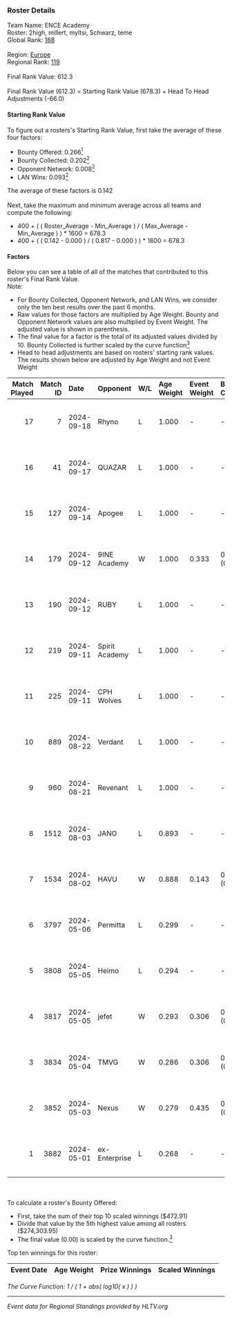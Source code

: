 ### Roster Details<br />
Team Name: ENCE Academy<br />
Roster: 2high, millert, myltsi, Schwarz, teme<br />
Global Rank: [188](../../standings_global_2024_09_18.md)<br />
<br />
Region: [Europe]( ../../standings_europe_2024_09_18.md)<br />
Regional Rank: [119]( ../../standings_europe_2024_09_18.md)<br />
<br />
Final Rank Value:  612.3<br />
<br />
Final Rank Value (612.3) = Starting Rank Value (678.3) + Head To Head Adjustments (-66.0)<br />

#### Starting Rank Value<br />
To figure out a rosters's Starting Rank Value, first take the average of these four factors:<br />
- Bounty Offered: 0.266[<sup>1</sup>](#table2)
- Bounty Collected: 0.202[<sup>2</sup>](#table1)
- Opponent Network: 0.008[<sup>2</sup>](#table1)
- LAN Wins: 0.093[<sup>2</sup>](#table1)

The average of these factors is 0.142<br />
<br />
Next, take the maximum and minimum average across all teams and compute the following:<br />
- 400 + ( ( Roster_Average - Min_Average ) / ( Max_Average - Min_Average ) ) * 1600 = 678.3
- 400 + ( ( 0.142 - 0.000 ) / ( 0.817 - 0.000 ) ) * 1600 = 678.3


#### Factors<br />
Below you can see a table of all of the matches that contributed to this roster's Final Rank Value.<br />
Note:<br />

- For Bounty Collected, Opponent Network, and LAN Wins, we consider only the ten best results over the past 6 months.
- Raw values for those factors are multiplied by Age Weight. Bounty and Opponent Network values are also multiplied by Event Weight. The adjusted value is shown in parenthesis.
- The final value for a factor is the total of its adjusted values divided by 10. Bounty Collected is further scaled by the curve function[<sup>3</sup>](#curveFunction)
- Head to head adjustments are based on rosters' starting rank values. The results shown below are adjusted by Age Weight and not Event Weight
<span id="table1"></span><br />


| Match Played | Match ID | Date       | Opponent       | W/L | Age Weight | Event Weight | Bounty Collected | Opponent Network | LAN Wins  | H2H Adj. | Roster                                |
| -: | -: | :- | :- | :- | :- | :- | :- | :- | :- | -: | :- |
|           17 |        7 | 2024-09-18 | Rhyno          | L   | 1.000      | -            | -                | -                | -         |    -7.86 | 2high, millert, myltsi, Schwarz, teme |
|           16 |       41 | 2024-09-17 | QUAZAR         | L   | 1.000      | -            | -                | -                | -         |   -16.66 | 2high, millert, myltsi, Schwarz, teme |
|           15 |      127 | 2024-09-14 | Apogee         | L   | 1.000      | -            | -                | -                | -         |    -7.79 | 2high, millert, myltsi, Schwarz, teme |
|           14 |      179 | 2024-09-12 | 9INE Academy   | W   | 1.000      | 0.333        | 0.000 (0.000)    | 0.000 (0.000)    | 0 (0.000) |     6.17 | 2high, millert, myltsi, Schwarz, teme |
|           13 |      190 | 2024-09-12 | RUBY           | L   | 1.000      | -            | -                | -                | -         |    -7.95 | 2high, millert, myltsi, Schwarz, teme |
|           12 |      219 | 2024-09-11 | Spirit Academy | L   | 1.000      | -            | -                | -                | -         |    -5.63 | 2high, millert, myltsi, Schwarz, teme |
|           11 |      225 | 2024-09-11 | CPH Wolves     | L   | 1.000      | -            | -                | -                | -         |    -8.25 | 2high, millert, myltsi, Schwarz, teme |
|           10 |      889 | 2024-08-22 | Verdant        | L   | 1.000      | -            | -                | -                | -         |    -8.27 | 2high, millert, myltsi, Schwarz, teme |
|            9 |      960 | 2024-08-21 | Revenant       | L   | 1.000      | -            | -                | -                | -         |    -5.42 | 2high, millert, myltsi, Schwarz, teme |
|            8 |     1512 | 2024-08-03 | JANO           | L   | 0.893      | -            | -                | -                | -         |   -15.09 | 2high, millert, myltsi, Schwarz, teme |
|            7 |     1534 | 2024-08-02 | HAVU           | W   | 0.888      | 0.143        | 0.000 (0.000)    | 0.116 (0.015)    | 1 (0.888) |    10.08 | 2high, millert, myltsi, Schwarz, teme |
|            6 |     3797 | 2024-05-06 | Permitta       | L   | 0.299      | -            | -                | -                | -         |    -1.85 | 2high, HENU, myltsi, podi, teme       |
|            5 |     3808 | 2024-05-05 | Heimo          | L   | 0.294      | -            | -                | -                | -         |    -5.07 | 2high, HENU, myltsi, podi, teme       |
|            4 |     3817 | 2024-05-05 | jefet          | W   | 0.293      | 0.306        | 0.001 (0.000)    | 0.009 (0.001)    | 0 (0.000) |     2.58 | 2high, HENU, myltsi, podi, teme       |
|            3 |     3834 | 2024-05-04 | TMVG           | W   | 0.286      | 0.306        | 0.000 (0.000)    | 0.000 (0.000)    | 0 (0.000) |     1.52 | 2high, HENU, myltsi, podi, teme       |
|            2 |     3852 | 2024-05-03 | Nexus          | W   | 0.279      | 0.435        | 0.009 (0.001)    | 0.542 (0.066)    | 0 (0.000) |     5.77 | 2high, HENU, myltsi, podi, teme       |
|            1 |     3882 | 2024-05-01 | ex-Enterprise  | L   | 0.268      | -            | -                | -                | -         |    -2.24 | 2high, HENU, myltsi, podi, teme       |

<br />
<span id="table2"></span><br />
To calculate a roster's Bounty Offered:<br />

- First, take the sum of their top 10 scaled winnings ($472.91)
- Divide that value by the 5th highest value among all rosters ($274,303.95)
- The final value (0.00) is scaled by the curve function.[<sup>3</sup>](#curveFunction)

Top ten winnings for this roster:<br />

| Event Date | Age Weight | Prize Winnings | Scaled Winnings |
| :- | -: | :- | :- |


<span id="curveFunction"></span>_The Curve Function: 1 / ( 1 + abs( log10( x ) ) )_<br />

---
_Event data for Regional Standings provided by HLTV.org_<br />
